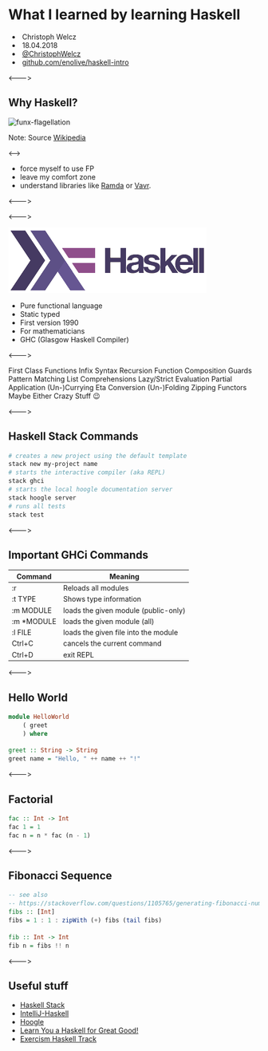 # What I learned by learning Haskell 

- <i class="fa fa-user"></i>&nbsp;Christoph Welcz
- <i class="fa fa-calendar" aria-hidden="true"></i>&nbsp;18.04.2018
- <i class="fa fa-twitter" aria-hidden="true"></i>&nbsp;[@ChristophWelcz](https://twitter.com/ChristophWelcz)
- <i class="fa fa-github" aria-hidden="true"></i>&nbsp;[github.com/enolive/haskell-intro](https://github.com/enolive/haskell-intro)

<--->

## Why Haskell?

![funx-flagellation](resources/Striding_flagellant.jpg)

Note: Source [Wikipedia](https://en.wikipedia.org/wiki/Self-flagellation)

<-->

- force myself to use FP
- leave my comfort zone
- understand libraries like [Ramda](http://ramdajs.com/) or [Vavr](http://www.vavr.io/).

<--->

<!-- .slide: data-background-image="resources/fp-club.png" -->

<--->

![noborder-haskell logo](resources/haskell-logo.png)

- Pure functional language
- Static typed
- First version 1990
- For mathematicians
- GHC (Glasgow Haskell Compiler)

<--->

<section tagcloud large>
First Class Functions
Infix Syntax
Recursion
Function Composition
Guards
Pattern Matching
List Comprehensions
Lazy/Strict Evaluation
Partial Application
(Un-)Currying
Eta Conversion
(Un-)Folding
Zipping
Functors
Maybe
Either
Crazy Stuff 😉
</section>

<--->

## Haskell Stack Commands

```bash
# creates a new project using the default template
stack new my-project name
# starts the interactive compiler (aka REPL)
stack ghci
# starts the local hoogle documentation server
stack hoogle server
# runs all tests
stack test
```

<--->

## Important GHCi Commands

|Command|Meaning|
|---|---|
|:r|Reloads all modules|
|:t TYPE|Shows type information|
|:m MODULE|loads the given module (public-only)|
|:m *MODULE|loads the given module (all)|
|:l FILE|loads the given file into the module|
|Ctrl+C|cancels the current command|
|Ctrl+D|exit REPL|

<--->

## Hello World

```haskell
module HelloWorld
    ( greet
    ) where

greet :: String -> String
greet name = "Hello, " ++ name ++ "!"
```

<--->

## Factorial

```haskell
fac :: Int -> Int
fac 1 = 1
fac n = n * fac (n - 1)
```

<--->

## Fibonacci Sequence

```haskell
-- see also 
-- https://stackoverflow.com/questions/1105765/generating-fibonacci-numbers-in-haskell
fibs :: [Int]
fibs = 1 : 1 : zipWith (+) fibs (tail fibs)

fib :: Int -> Int
fib n = fibs !! n
```

<--->

## Useful stuff

- [Haskell Stack](https://docs.haskellstack.org/en/stable/README/)
- [IntelliJ-Haskell](https://github.com/rikvdkleij/intellij-haskell)
- [Hoogle](https://www.haskell.org/hoogle/)
- [Learn You a Haskell for Great Good!](http://learnyouahaskell.com/)
- [Exercism Haskell Track](http://exercism.io/languages/haskell)